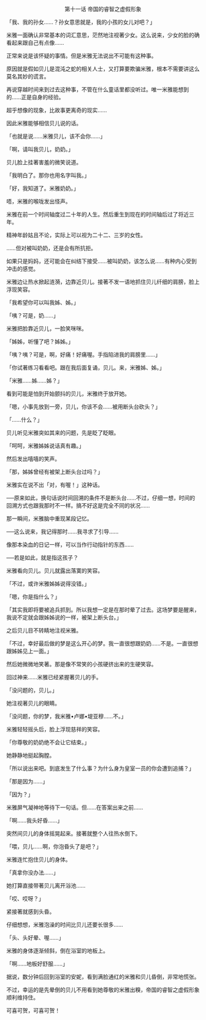 <p align="center">第十一话 帝国的睿智之虚假形象</p>

「我、我的孙女……？孙女意思就是，我的小孩的女儿对吧？」

米雅一面确认非常基本的词汇意思，茫然地注视著少女。这么说来，少女的脸的确看起来跟自己有点像……

正常来说是该怀疑的事情。但是米雅无法说出不可能有这种事。

原因就是假如贝儿是混沌之蛇的相关人士，又打算要欺骗米雅，根本不需要讲这么莫名其妙的谎言。

再说穿越时间来到过去这种事，不管在什么童话里都没听过。唯一米雅能想到的……正是自身的经验。

超乎想像的现象，比故事更离奇的现实……

因此米雅能够相信贝儿说的话。

「也就是说……米雅贝儿，该不会你……」

「啊，请叫我贝儿，奶奶。」

贝儿脸上挂著害羞的微笑说道。

「我明白了。那你也用名字叫我。」

「好，我知道了。米雅奶奶。」

唔，米雅的喉咙发出怪声。

米雅在前一个时间轴度过二十年的人生。然后重生到现在的时间轴后过了将近三年。

精神年龄姑且不论，实际上可以视为二十二、三岁的女性。

……但对被叫奶奶，还是会有所抗拒。

如果只是妈妈，还可能会在纠结下接受……被叫奶奶，该怎么说……有种内心受到冲击的感觉。

米雅边让热水掀起涟漪，边靠近贝儿。接著不发一语地抓住贝儿纤细的肩膀，脸上浮现笑容。

「我希望你可以叫我姊、姊。」

「咦？可是，奶……」

米雅把脸靠近贝儿，一脸笑咪咪。

「姊姊，听懂了吧？姊姊。」

「咦？咦？可是，啊，好痛！好痛喔。手指陷进我的肩膀里……」

「你试著练习看看吧。跟在我后面复诵，贝儿。来，米雅姊、姊。」

「米雅……姊……姊？」

看到可能是怕到开始颤抖的贝儿，米雅终于放开她。

「嗯，小事先放到一旁，贝儿，你该不会……被用断头台砍头？」

「……什么？」

贝儿听见米雅突如其来的问题，先是眨了眨眼。

「呵呵，米雅姊姊说话真有趣。」

然后发出嘻嘻的笑声。

「那，姊姊曾经有被架上断头台过吗？」

米雅实在说不出「对，有喔！」这种话。

──原来如此，换句话说时间回溯的条件不是断头台……不过，仔细一想，时间的回溯方式也跟我那时不一样。搞不好这是完全不同的状况……

那一瞬间，米雅脑中重现某段记忆。

──这么说来，我记得那时……我寻求了引导……

像那本染血的日记一样，可以当作行动指针的东西……

──若是如此，就是指这孩子？

米雅看向贝儿。贝儿就露出落寞的笑容。

「不过，或许米雅姊姊说得没错。」

「嗯，你是指什么？」

「其实我即将要被追兵抓到。所以我想一定是在那时晕了过去。这场梦要是醒来，我说不定就会跟姊姊说的一样，被架上断头台。」

之后贝儿目不转睛地注视米雅。

「不过，幸好最后做的梦是这么开心的梦。我一直很想跟奶奶……不是。一直很想跟姊姊见上一面。」

然后她微微地笑著。那是像不常笑的小孩硬挤出来的生硬笑容。

回过神来……米雅已经紧握著贝儿的手。

「没问题的，贝儿。」

她注视著贝儿的眼睛。

「没问题，你的梦，我米雅•卢娜•堤亚穆……不。」

米雅轻轻摇头后，脸上浮现慈祥的笑容。

「你尊敬的奶奶绝不会让它结束。」

她静静地挺起胸膛。

「所以说出来吧。到底发生了什么事？为什么身为皇室一员的你会遭到追捕？」

「那是因为……」

「因为？」

米雅屏气凝神地等待下一句话。但……在答案出来之前……

「啊……我头好昏……」

突然间贝儿的身体摇晃起来。接著就整个人往热水倒下。

「喂，贝儿……啊，你泡昏头了是吧？」

米雅连忙抱住贝儿的身体。

「真拿你没办法……」

她打算直接带著贝儿离开浴池……

「哎、哎呀？」

紧接著就感到头昏。

仔细想想，米雅泡澡的时间比贝儿还要长很多……

「头、头好晕、喔……」

米雅的身体逐渐倾斜，倒在浴室的地板上。

「啊……地板好舒服……」

据说，数分钟后回到浴室的安妮，看到满脸通红的米雅和贝儿昏倒，非常地慌张。

不过，幸运的是先晕倒的贝儿不用看到她尊敬的米雅出糗，帝国的睿智之虚假形象顺利维持住。

可喜可贺，可喜可贺！

